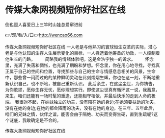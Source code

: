 # 传媒大象网视频短你好社区在线
倒也逗人喜爱日上三竿时山娃总爱窜进前

👉/观/看/入/口👉http://wencao66.com

传媒大象网视频短你好社区在线	一人老是与他熟习的寰球恒生变革的实际，潜心老是与他认知的生存人生展示变化的目标，一人择选着他筹备的功效，一人控制着他生长的门路。
　　简略我的情绪体验吧。这是金浩宇独一的诉求。
　　怀念里，充满了失落和惆怅，也充满了期盼和梦想。怀念里，你在用心地寻找，寻找真正属于自己的空间和位置，寻找那些与自己的生命与情感息息相关的风景，生命中，那些曾一闪而过的的某种鲜明灵动在此刻熠熠生辉，你也在这一刻，不断地重新认识自己，也不断地，被自己重新认识。
此后余生，在这尘尘世，为你祷告，为你歌颂，愿你生存无忧，愿你理想实行。即使这尘世真有循环这一说，我蓄意，来生，咱们还能有一场时髦的重逢，还能相守相依，并最后快乐的走到人命的极端。
我很对不起，在妹妹独立的功夫，没有陪在她的身边;在她须要扶助的功夫，没有在她的身边;在她的都会降雨的功夫，没有在她的身边。在三年、五年此后，咱们的兄妹之情，伙伴之谊，能否会由于隔绝、功夫而变得生硬，直到生疏呢?这个谜底，我敢确定是不会的。

传媒大象网视频短你好社区在线
